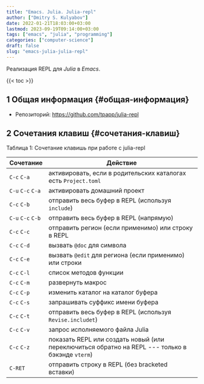 ```yaml
---
title: "Emacs. Julia. Julia-repl"
author: ["Dmitry S. Kulyabov"]
date: 2022-01-21T18:03:00+03:00
lastmod: 2023-09-19T09:14:00+03:00
tags: ["emacs", "julia", "programming"]
categories: ["computer-science"]
draft: false
slug: "emacs-julia-julia-repl"
---
```


Реализация REPL для _Julia_ в _Emacs_.

<!--more-->

{{< toc >}}


## <span class="section-num">1</span> Общая информация {#общая-информация}

-   Репозиторий: <https://github.com/tpapp/julia-repl>


## <span class="section-num">2</span> Сочетания клавиш {#сочетания-клавиш}

<div class="table-caption">
  <span class="table-number">&#1058;&#1072;&#1073;&#1083;&#1080;&#1094;&#1072; 1:</span>
  Сочетание клавишь при работе с julia-repl
</div>

| Сочетание         | Действие                                                                                         |
|-------------------|--------------------------------------------------------------------------------------------------|
| `C-c` `C-a`       | активировать, если в родительских каталогах есть `Project.toml`                                  |
| `C-u` `C-c` `C-a` | активировать домашний проект                                                                     |
| `C-c` `C-b`       | отправить весь буфер в REPL (используя `include`)                                                |
| `C-u` `C-c` `C-b` | отправить весь буфер в REPL (напрямую)                                                           |
| `C-c` `C-c`       | отправить регион (если применимо) или строку в REPL                                              |
| `C-c` `C-d`       | вызвать `@doc` для символа                                                                       |
| `C-c` `C-e`       | вызвать `@edit` для региона (если применимо) или строки                                          |
| `C-c` `C-l`       | список методов функции                                                                           |
| `C-c` `C-m`       | развернуть макрос                                                                                |
| `C-c` `C-p`       | изменить каталог на каталог буфера                                                               |
| `C-c` `C-s`       | запрашивать суффикс имени буфера                                                                 |
| `C-c` `C-t`       | отправить весь буфер в REPL (используя `Revise.includet`)                                        |
| `C-c` `C-v`       | запрос исполняемого файла Julia                                                                  |
| `C-c` `C-z`       | показать REPL или создать новый (или переключиться обратно на REPL --- только в бэкэнде `vterm`) |
| `C-RET`           | отправить строку в REPL (без bracketed вставки)                                                  |
